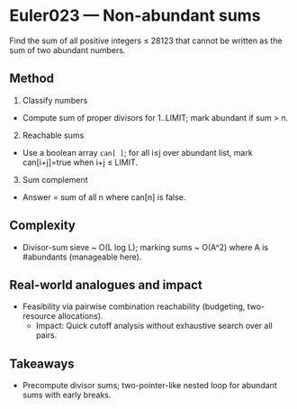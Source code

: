 # Euler023 — Non-abundant sums

Find the sum of all positive integers ≤ 28123 that cannot be written as the sum of two abundant numbers.

## Method

1) Classify numbers
- Compute sum of proper divisors for 1..LIMIT; mark abundant if sum > n.

2) Reachable sums
- Use a boolean array `can[ ]`; for all i≤j over abundant list, mark can[i+j]=true when i+j ≤ LIMIT.

3) Sum complement
- Answer = sum of all n where can[n] is false.

## Complexity
- Divisor-sum sieve ~ O(L log L); marking sums ~ O(A^2) where A is #abundants (manageable here).

## Real-world analogues and impact
- Feasibility via pairwise combination reachability (budgeting, two-resource allocations).
  - Impact: Quick cutoff analysis without exhaustive search over all pairs.

## Takeaways
- Precompute divisor sums; two-pointer-like nested loop for abundant sums with early breaks.
